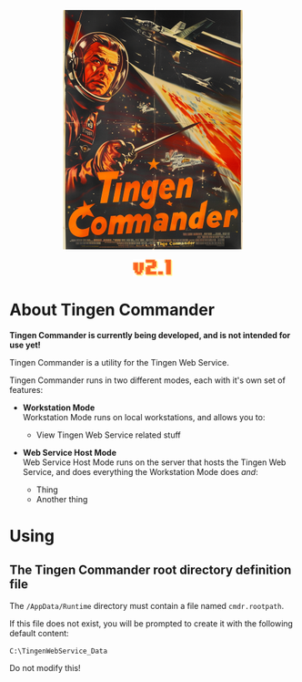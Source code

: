 <div align="center">

  ![logo](./.github/image/logo/tngncmdr-320x420.png)

  ![Version 2.1](https://github.com/APrettyCoolProgram/aprettycoolprogram/blob/main/profile/pub/verel/v/v2.1.png)

</div>

# About Tingen Commander

**Tingen Commander is currently being developed, and is not intended for use yet!**

Tingen Commander is a utility for the Tingen Web Service.

Tingen Commander runs in two different modes, each with it's own set of features:

* **Workstation Mode**  
Workstation Mode runs on local workstations, and allows you to:

  * View Tingen Web Service related stuff

* **Web Service Host Mode**  
Web Service Host Mode runs on the server that hosts the Tingen Web Service, and does everything the Workstation Mode does *and*:

  * Thing
  * Another thing

# Using

## The Tingen Commander root directory definition file

The `/AppData/Runtime` directory must contain a file named `cmdr.rootpath`.

If this file does not exist, you will be prompted to create it with the following default content:

```
C:\TingenWebService_Data
```

Do not modify this!
